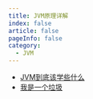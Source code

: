 ```yaml
---
title: JVM原理详解
index: false
article: false
pageInfo: false
category:
  - JVM
---
```



- [JVM到底该学些什么](JVM到底该学习些什么.md)
- [我是一个垃圾](我是一个垃圾.md)

